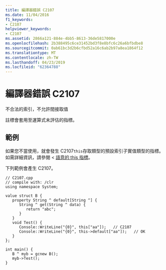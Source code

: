 ```yaml
---
title: 編譯器錯誤 C2107
ms.date: 11/04/2016
f1_keywords:
- C2107
helpviewer_keywords:
- C2107
ms.assetid: 2866a121-884e-4bb5-8613-36de5817000e
ms.openlocfilehash: 2b388495c6ce31452bd3f8e8bfc6c26a6bfbdbe8
ms.sourcegitcommit: 0ab61bc3d2b6cfbd52a16c6ab2b97a8ea1864f12
ms.translationtype: MT
ms.contentlocale: zh-TW
ms.lasthandoff: 04/23/2019
ms.locfileid: "62364788"
---
```

# <a name="compiler-error-c2107"></a>編譯器錯誤 C2107

不合法的索引，不允許間接取值

註標會套用至運算式未評估的指標。

## <a name="example"></a>範例

如果您不當使用，就會發生 C2107`this`存取類型的預設索引子實值類型的指標。 如需詳細資訊，請參閱 <<c0> [ 語意的 this 指標](../../dotnet/how-to-define-and-consume-classes-and-structs-cpp-cli.md#BKMK_Semantics_of_the_this_pointer)。

下列範例會產生 C2107。

```
// C2107.cpp
// compile with: /clr
using namespace System;

value struct B {
   property String ^ default[String ^] {
      String ^ get(String ^ data) {
         return "abc";
      }
   }
   void Test() {
      Console::WriteLine("{0}", this["aa"]);   // C2107
      Console::WriteLine("{0}", this->default["aa"]);   // OK
   }
};

int main() {
   B ^ myb = gcnew B();
   myb->Test();
}
```